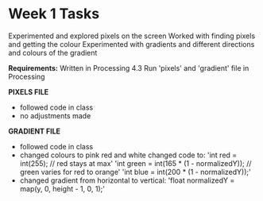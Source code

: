 # Week 1 Tasks

Experimented and explored pixels on the screen
Worked with finding pixels and getting the colour
Experimented with gradients and different directions and colours of the gradient

**Requirements:**
Written in Processing 4.3
Run 'pixels' and 'gradient' file in Processing

**PIXELS FILE**

- followed code in class
- no adjustments made

**GRADIENT FILE**

- followed code in class
- changed colours to pink red and white 
changed code to:
    'int red = int(255); // red stays at max'
    'int green = int(165 * (1 - normalizedY)); // green varies for red to orange'
    'int blue = int(200 * (1 - normalizedY));'
- changed gradient from horizontal to vertical:
    'float normalizedY = map(y, 0, height - 1, 0, 1);'
    
